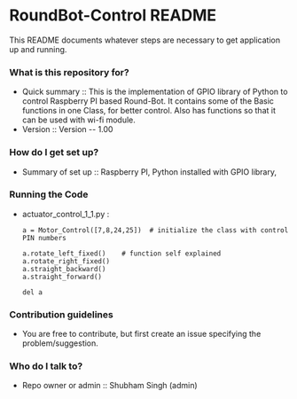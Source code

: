 
# RoundBot-Control README #

This README documents whatever steps are necessary to get application up and running.

### What is this repository for? ###

* Quick summary :: 
  This is the implementation of GPIO library of Python to control Raspberry PI based Round-Bot.
  It contains some of the Basic functions in one Class, for better control.
  Also has functions so that it can be used with wi-fi module.
* Version  ::
  Version -- 1.00

### How do I get set up? ###

* Summary of set up ::
	Raspberry PI,
	Python installed with GPIO library,

### Running the Code ###
*  actuator_control_1_1.py : <br />
   ```
   a = Motor_Control([7,8,24,25])  # initialize the class with control PIN numbers 
   
   a.rotate_left_fixed()	# function self explained
   a.rotate_right_fixed()
   a.straight_backward()
   a.straight_forward()
   
   del a
   
   ```
  

### Contribution guidelines ###

* You are free to contribute, but first create an issue specifying the problem/suggestion.

### Who do I talk to? ###

* Repo owner or admin ::
  Shubham Singh (admin)


